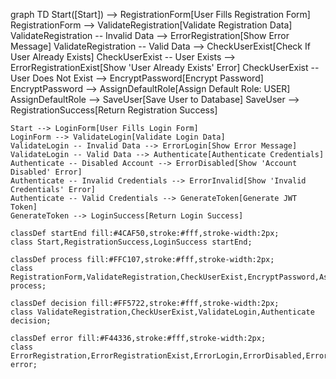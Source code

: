 graph TD
    Start([Start]) --> RegistrationForm[User Fills Registration Form]
    RegistrationForm --> ValidateRegistration[Validate Registration Data]
    ValidateRegistration -- Invalid Data --> ErrorRegistration[Show Error Message]
    ValidateRegistration -- Valid Data --> CheckUserExist[Check If User Already Exists]
    CheckUserExist -- User Exists --> ErrorRegistrationExist[Show 'User Already Exists' Error]
    CheckUserExist -- User Does Not Exist --> EncryptPassword[Encrypt Password]
    EncryptPassword --> AssignDefaultRole[Assign Default Role: USER]
    AssignDefaultRole --> SaveUser[Save User to Database]
    SaveUser --> RegistrationSuccess[Return Registration Success]

    Start --> LoginForm[User Fills Login Form]
    LoginForm --> ValidateLogin[Validate Login Data]
    ValidateLogin -- Invalid Data --> ErrorLogin[Show Error Message]
    ValidateLogin -- Valid Data --> Authenticate[Authenticate Credentials]
    Authenticate -- Disabled Account --> ErrorDisabled[Show 'Account Disabled' Error]
    Authenticate -- Invalid Credentials --> ErrorInvalid[Show 'Invalid Credentials' Error]
    Authenticate -- Valid Credentials --> GenerateToken[Generate JWT Token]
    GenerateToken --> LoginSuccess[Return Login Success]

    classDef startEnd fill:#4CAF50,stroke:#fff,stroke-width:2px;
    class Start,RegistrationSuccess,LoginSuccess startEnd;
    
    classDef process fill:#FFC107,stroke:#fff,stroke-width:2px;
    class RegistrationForm,ValidateRegistration,CheckUserExist,EncryptPassword,AssignDefaultRole,SaveUser,LoginForm,ValidateLogin,Authenticate,GenerateToken process;

    classDef decision fill:#FF5722,stroke:#fff,stroke-width:2px;
    class ValidateRegistration,CheckUserExist,ValidateLogin,Authenticate decision;
    
    classDef error fill:#F44336,stroke:#fff,stroke-width:2px;
    class ErrorRegistration,ErrorRegistrationExist,ErrorLogin,ErrorDisabled,ErrorInvalid error;
